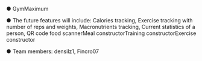 ● GymMaximum

● The future features will include: Calories tracking, Exercise tracking with number of reps and weights,
Macronutrients tracking, Current statistics of a person, QR code food scannerMeal constructorTraining constructorExercise constructor

● Team members: densilz1, Fincro07
